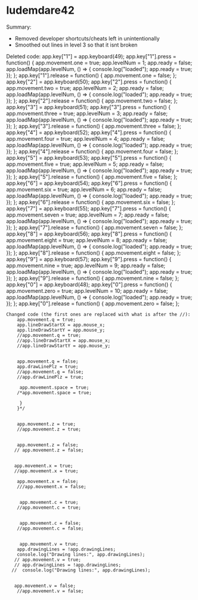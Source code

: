 # ludemdare42

Summary:
- Removed developer shortcuts/cheats left in unintentionally
-  Smoothed out lines in level 3 so that it isnt broken

Deleted code:
 app.key["1"] = app.keyboard(49);
    app.key["1"].press = function() {
        app.movement.one = true;
        app.levelNum = 1;
        app.ready = false;
        app.loadMap(app.levelNum, () => {
            console.log("loaded");
            app.ready = true;
        });
    };
    app.key["1"].release = function() {
        app.movement.one = false;
    };
     app.key["2"] = app.keyboard(50);
    app.key["2"].press = function() {
        app.movement.two = true;
        app.levelNum = 2;
        app.ready = false;
        app.loadMap(app.levelNum, () => {
            console.log("loaded");
            app.ready = true;
        });
    };
    app.key["2"].release = function() {
        app.movement.two = false;
    };
     app.key["3"] = app.keyboard(51);
    app.key["3"].press = function() {
        app.movement.three = true;
        app.levelNum = 3;
        app.ready = false;
        app.loadMap(app.levelNum, () => {
            console.log("loaded");
            app.ready = true;
        });
    };
    app.key["3"].release = function() {
        app.movement.three = false;
    };
     app.key["4"] = app.keyboard(52);
    app.key["4"].press = function() {
        app.movement.four = true;
        app.levelNum = 4;
        app.ready = false;
        app.loadMap(app.levelNum, () => {
            console.log("loaded");
            app.ready = true;
        });
    };
    app.key["4"].release = function() {
        app.movement.four = false;
    };
     app.key["5"] = app.keyboard(53);
    app.key["5"].press = function() {
        app.movement.five = true;
        app.levelNum = 5;
        app.ready = false;
        app.loadMap(app.levelNum, () => {
            console.log("loaded");
            app.ready = true;
        });
    };
    app.key["5"].release = function() {
        app.movement.five = false;
    };
     app.key["6"] = app.keyboard(54);
    app.key["6"].press = function() {
        app.movement.six = true;
        app.levelNum = 6;
        app.ready = false;
        app.loadMap(app.levelNum, () => {
            console.log("loaded");
            app.ready = true;
        });
    };
    app.key["6"].release = function() {
        app.movement.six = false;
    };
     app.key["7"] = app.keyboard(55);
    app.key["7"].press = function() {
        app.movement.seven = true;
        app.levelNum = 7;
        app.ready = false;
        app.loadMap(app.levelNum, () => {
            console.log("loaded");
            app.ready = true;
        });
    };
    app.key["7"].release = function() {
        app.movement.seven = false;
    };
     app.key["8"] = app.keyboard(56);
    app.key["8"].press = function() {
        app.movement.eight = true;
        app.levelNum = 8;
        app.ready = false;
        app.loadMap(app.levelNum, () => {
            console.log("loaded");
            app.ready = true;
        });
    };
    app.key["8"].release = function() {
        app.movement.eight = false;
    };
     app.key["9"] = app.keyboard(57);
    app.key["9"].press = function() {
        app.movement.nine = true;
        app.levelNum = 9;
        app.ready = false;
        app.loadMap(app.levelNum, () => {
            console.log("loaded");
            app.ready = true;
        });
    };
    app.key["9"].release = function() {
        app.movement.nine = false;
    };
     app.key["0"] = app.keyboard(48);
    app.key["0"].press = function() {
        app.movement.zero = true;
        app.levelNum = 10;
        app.ready = false;
        app.loadMap(app.levelNum, () => {
            console.log("loaded");
            app.ready = true;
        });
    };
    app.key["0"].release = function() {
        app.movement.zero = false;
    };
    
    
    
    Changed code (the first ones are replaced with what is after the //):
        app.movement.q = true;
        app.lineDrawStartX = app.mouse_x;
        app.lineDrawStartY = app.mouse_y;
        //app.movement.q = true;
        //app.lineDrawStartX = app.mouse_x;
        //app.lineDrawStartY = app.mouse_y;
        
        
        app.movement.q = false;
        app.drawLinePlz = true;
        //app.movement.q = false;
        //app.drawLinePlz = true;
        
         app.movement.space = true;
        /*app.movement.space = true;
        
         }
        }*/
        
        
        app.movement.z = true;
        //app.movement.z = true;
        
        
        app.movement.z = false;
       // app.movement.z = false;
       
       
       app.movement.x = true;
       //app.movement.x = true;
        
        app.movement.x = false;
        ///app.movement.x = false;
        
        
         app.movement.c = true;
        //app.movement.c = true;
        
        
         app.movement.c = false;
        //app.movement.c = false;
        
        
         app.movement.v = true;
        app.drawingLines = !app.drawingLines;
        console.log("Drawing lines:", app.drawingLines);
       // app.movement.v = true;
       // app.drawingLines = !app.drawingLines;
      //  console.log("Drawing lines:", app.drawingLines);
      
      
       app.movement.v = false;
        //app.movement.v = false;
        
        
        
        
    
